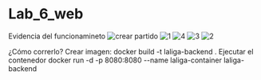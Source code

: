 # Lab_6_web
Evidencia del funcionamineto
![crear partido](https://github.com/user-attachments/assets/766cb4ff-93f0-4aff-8ba2-73ba5a72410a)
![1](https://github.com/user-attachments/assets/1310c7f9-cc5e-4438-890a-18d48d12c7cf)
![4](https://github.com/user-attachments/assets/feb2a678-1a9f-4904-98a1-935998cdca7d)
![3](https://github.com/user-attachments/assets/64036e20-544e-4fef-ad70-234977a0543d)
![2](https://github.com/user-attachments/assets/dc73cd88-9bf2-46a3-87eb-97edc3640361)

¿Cómo correrlo?
Crear imagen: docker build -t laliga-backend .
Ejecutar el contenedor
docker run -d -p 8080:8080 --name laliga-container laliga-backend





